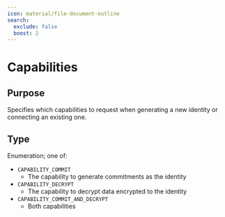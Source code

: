 ```yaml
---
icon: material/file-document-outline
search:
  exclude: false
  boost: 2
---
```


# Capabilities

## Purpose

Specifies which capabilities to request when generating a new identity or connecting an existing one.

## Type

<!-- --8<-- [start:type] -->
<div class="type" markdown>

Enumeration; one of:
- `CAPABILITY_COMMIT`
    - The capability to generate commitments as the identity
- `CAPABILITY_DECRYPT`
    - The capability to decrypt data encrypted to the identity
- `CAPABILITY_COMMIT_AND_DECRYPT`
    - Both capabilities
</div>
<!-- --8<-- [end:type] -->
